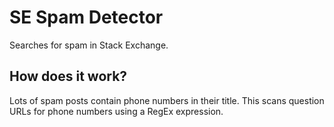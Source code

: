 # SE Spam Detector
Searches for spam in Stack Exchange.
## How does it work?
Lots of spam posts contain phone numbers in their title. This scans question URLs for phone numbers using a RegEx expression.
